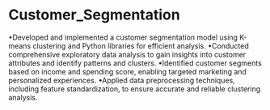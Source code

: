 # Customer_Segmentation
•Developed and implemented a customer segmentation model using K-means clustering and Python libraries for efficient analysis.
•Conducted comprehensive exploratory data analysis to gain insights into customer attributes and identify patterns and clusters.
•Identified customer segments based on income and spending score, enabling targeted marketing and personalized experiences.
•Applied data preprocessing techniques, including feature standardization, to ensure accurate and reliable clustering analysis.
